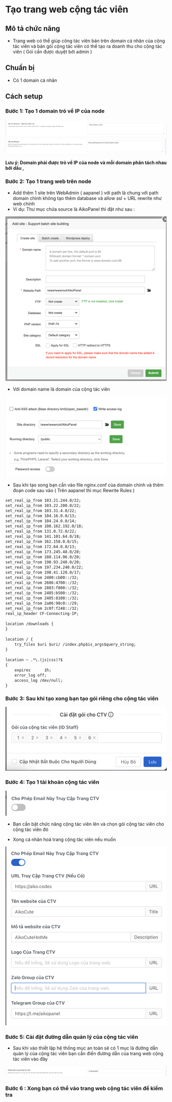 # Tạo trang web cộng tác viên

## Mô tả chức năng
- Trang web có thể giúp công tác viên bán trên domain cá nhân của cộng tác viên và bán gói cộng tác viên có thể tạo ra doanh thu cho cộng tác viên ( Gói cần được duyệt bởi admin )

## Chuẩn bị
- Có 1 domain cá nhân

## Cách setup

### Bước 1: Tạo 1 domain trỏ về IP của node

![AllowDomain](../../../image/function/staff/AllowDomain.png)
![AllowSubscribe](../../../image/function/staff/AllowSubscribe.png)

**Lưu ý: Domain phải được trỏ về IP của node và mỗi domain phân tách nhau bởi dấu ,**

### Bước 2: Tạo 1 trang web trên node
- Add thêm 1 site trên WebAdmin ( aapanel ) với path là chung với path domain chính không tạo thêm database và allow ssl + URL rewrite như web chính
- Ví dụ: Thư mục chứa source là AikoPanel thì đặt như sau :

![NewSite](../../../image/function/staff/NewSite.png) 

- Với domain name là domain của cộng tác viên

![CustomSite](../../../image/function/staff/CustomSite.png)

- Sau khi tạo xong bạn cần vào file nginx.conf của domain chính và thêm đoạn code sau vào ( Trên aapanel thì mục Rewrite Rules )

```
set_real_ip_from 103.21.244.0/22;
set_real_ip_from 103.22.200.0/22;
set_real_ip_from 103.31.4.0/22;
set_real_ip_from 104.16.0.0/13;
set_real_ip_from 104.24.0.0/14;
set_real_ip_from 108.162.192.0/18;
set_real_ip_from 131.0.72.0/22;
set_real_ip_from 141.101.64.0/18;
set_real_ip_from 162.158.0.0/15;
set_real_ip_from 172.64.0.0/13;
set_real_ip_from 173.245.48.0/20;
set_real_ip_from 188.114.96.0/20;
set_real_ip_from 190.93.240.0/20;
set_real_ip_from 197.234.240.0/22;
set_real_ip_from 198.41.128.0/17;
set_real_ip_from 2400:cb00::/32;
set_real_ip_from 2606:4700::/32;
set_real_ip_from 2803:f800::/32;
set_real_ip_from 2405:b500::/32;
set_real_ip_from 2405:8100::/32;
set_real_ip_from 2a06:98c0::/29;
set_real_ip_from 2c0f:f248::/32;
real_ip_header CF-Connecting-IP;

location /downloads {
}

location / {
    try_files $uri $uri/ /index.php$is_args$query_string;
}

location ~ .*\.(js|css)?$
{
    expires      1h;
    error_log off;
    access_log /dev/null;
}
```

### Bước 3: Sau khi tạo xong bạn tạo gói riêng cho cộng tác viên

![PlanOfStaff](../../../image/function/staff/PlanOfStaff.png)

### Bước 4: Tạo 1 tài khoản cộng tác viên
![CreateStaff](../../../image/function/staff/CreateStaff.png)

- Bạn cần bật chức năng cộng tác viên lên và chọn gói cộng tác viên cho cộng tác viên đó

- Xong cá nhân hoá trang cộng tác viên nếu muốn

![StaffCustom](../../../image/function/staff/StaffCustom.png)

### Bước 5: Cài đặt đường dẫn quản lý của cộng tác viên
- Sau khi vào thiết lập hệ thống mục an toàn sẽ có 1 mục là đường dẫn quản lý của cộng tác viên bạn cần điền đường dẫn của trang web cộng tác viên vào đây

![StaffPath](../../../image/function/staff/StaffPath.png)


### Bước 6 : Xong bạn có thể vào trang web cộng tác viên để kiểm tra